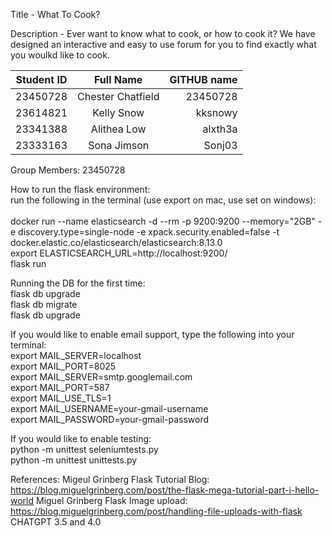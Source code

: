 Title - What To Cook?

Description - Ever want to know what to cook, or how to cook it?
We have designed an interactive and easy to use forum for you to find exactly what you woulkd like to cook.

| Student ID        | Full Name               | GITHUB name  |
| ------------------|:-----------------------:| ------------:|
| 23450728          | Chester Chatfield       | 23450728     |
| 23614821          | Kelly Snow              | kksnowy      |
| 23341388          | Alithea Low             | alxth3a      |
| 23333163          | Sona Jimson             | Sonj03       |

Group Members: 23450728

How to run the flask environment:<br />
run the following in the terminal (use export on mac, use set on windows):<br />
<br />
docker run --name elasticsearch -d --rm -p 9200:9200 --memory="2GB" -e discovery.type=single-node -e xpack.security.enabled=false -t docker.elastic.co/elasticsearch/elasticsearch:8.13.0<br />
export ELASTICSEARCH_URL=http://localhost:9200/<br />
flask run<br />

Running the DB for the first time:<br/>
flask db upgrade<br/>
flask db migrate<br/>
flask db upgrade<br/>

If you would like to enable email support, type the following into your terminal:<br />
export MAIL_SERVER=localhost<br />
export MAIL_PORT=8025<br />
export MAIL_SERVER=smtp.googlemail.com<br />
export MAIL_PORT=587<br />
export MAIL_USE_TLS=1<br />
export MAIL_USERNAME=your-gmail-username<br />
export MAIL_PASSWORD=your-gmail-password<br />

If you would like to enable testing:<br />
python -m unittest seleniumtests.py<br />
python -m unittest unittests.py<br />

References:
Migeul Grinberg Flask Tutorial Blog: https://blog.miguelgrinberg.com/post/the-flask-mega-tutorial-part-i-hello-world
Miguel Grinberg Flask Image upload: https://blog.miguelgrinberg.com/post/handling-file-uploads-with-flask
CHATGPT 3.5 and 4.0
